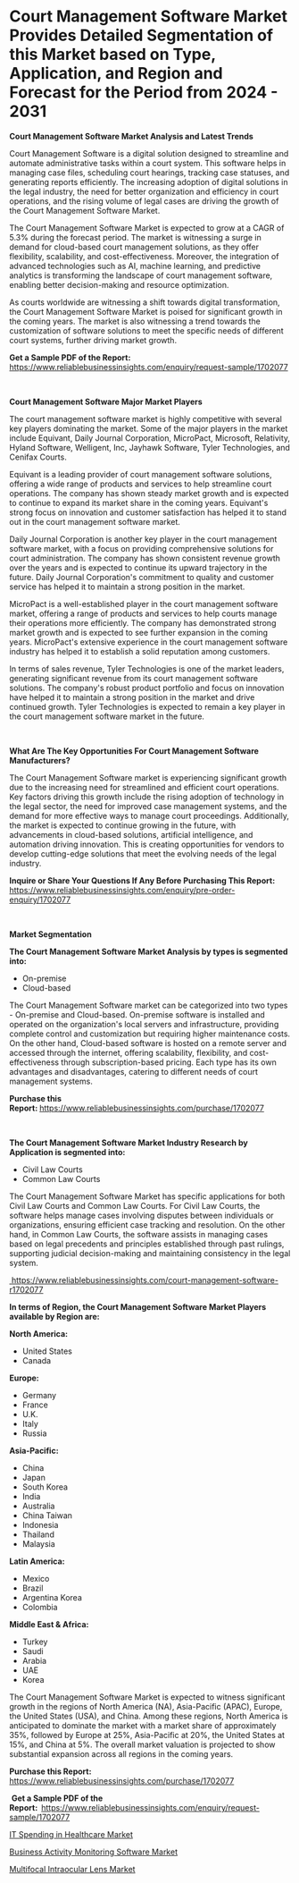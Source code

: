 <p><h1>Court Management Software Market Provides Detailed Segmentation of this Market based on Type, Application, and Region and Forecast for the Period from 2024 - 2031</h1></p><p><strong>Court Management Software Market Analysis and Latest Trends</strong></p>
<p><p>Court Management Software is a digital solution designed to streamline and automate administrative tasks within a court system. This software helps in managing case files, scheduling court hearings, tracking case statuses, and generating reports efficiently. The increasing adoption of digital solutions in the legal industry, the need for better organization and efficiency in court operations, and the rising volume of legal cases are driving the growth of the Court Management Software Market.</p><p>The Court Management Software Market is expected to grow at a CAGR of 5.3% during the forecast period. The market is witnessing a surge in demand for cloud-based court management solutions, as they offer flexibility, scalability, and cost-effectiveness. Moreover, the integration of advanced technologies such as AI, machine learning, and predictive analytics is transforming the landscape of court management software, enabling better decision-making and resource optimization.</p><p>As courts worldwide are witnessing a shift towards digital transformation, the Court Management Software Market is poised for significant growth in the coming years. The market is also witnessing a trend towards the customization of software solutions to meet the specific needs of different court systems, further driving market growth.</p></p>
<p><strong>Get a Sample PDF of the Report:&nbsp;</strong> <a href="https://www.reliablebusinessinsights.com/enquiry/request-sample/1702077">https://www.reliablebusinessinsights.com/enquiry/request-sample/1702077</a></p>
<p>&nbsp;</p>
<p><strong>Court Management Software Major Market Players</strong></p>
<p><p>The court management software market is highly competitive with several key players dominating the market. Some of the major players in the market include Equivant, Daily Journal Corporation, MicroPact, Microsoft, Relativity, Hyland Software, Welligent, Inc, Jayhawk Software, Tyler Technologies, and Cenifax Courts.</p><p>Equivant is a leading provider of court management software solutions, offering a wide range of products and services to help streamline court operations. The company has shown steady market growth and is expected to continue to expand its market share in the coming years. Equivant's strong focus on innovation and customer satisfaction has helped it to stand out in the court management software market.</p><p>Daily Journal Corporation is another key player in the court management software market, with a focus on providing comprehensive solutions for court administration. The company has shown consistent revenue growth over the years and is expected to continue its upward trajectory in the future. Daily Journal Corporation's commitment to quality and customer service has helped it to maintain a strong position in the market.</p><p>MicroPact is a well-established player in the court management software market, offering a range of products and services to help courts manage their operations more efficiently. The company has demonstrated strong market growth and is expected to see further expansion in the coming years. MicroPact's extensive experience in the court management software industry has helped it to establish a solid reputation among customers.</p><p>In terms of sales revenue, Tyler Technologies is one of the market leaders, generating significant revenue from its court management software solutions. The company's robust product portfolio and focus on innovation have helped it to maintain a strong position in the market and drive continued growth. Tyler Technologies is expected to remain a key player in the court management software market in the future.</p></p>
<p>&nbsp;</p>
<p><strong>What Are The Key Opportunities For Court Management Software Manufacturers?</strong></p>
<p><p>The Court Management Software market is experiencing significant growth due to the increasing need for streamlined and efficient court operations. Key factors driving this growth include the rising adoption of technology in the legal sector, the need for improved case management systems, and the demand for more effective ways to manage court proceedings. Additionally, the market is expected to continue growing in the future, with advancements in cloud-based solutions, artificial intelligence, and automation driving innovation. This is creating opportunities for vendors to develop cutting-edge solutions that meet the evolving needs of the legal industry.</p></p>
<p><strong>Inquire or Share Your Questions If Any Before Purchasing This Report:</strong> <a href="https://www.reliablebusinessinsights.com/enquiry/pre-order-enquiry/1702077">https://www.reliablebusinessinsights.com/enquiry/pre-order-enquiry/1702077</a></p>
<p>&nbsp;</p>
<p><strong>Market Segmentation</strong></p>
<p><strong>The Court Management Software Market Analysis by types is segmented into:</strong></p>
<p><ul><li>On-premise</li><li>Cloud-based</li></ul></p>
<p><p>The Court Management Software market can be categorized into two types - On-premise and Cloud-based. On-premise software is installed and operated on the organization's local servers and infrastructure, providing complete control and customization but requiring higher maintenance costs. On the other hand, Cloud-based software is hosted on a remote server and accessed through the internet, offering scalability, flexibility, and cost-effectiveness through subscription-based pricing. Each type has its own advantages and disadvantages, catering to different needs of court management systems.</p></p>
<p><strong>Purchase this Report:&nbsp;</strong><a href="https://www.reliablebusinessinsights.com/purchase/1702077">https://www.reliablebusinessinsights.com/purchase/1702077</a></p>
<p>&nbsp;</p>
<p><strong>The Court Management Software Market Industry Research by Application is segmented into:</strong></p>
<p><ul><li>Civil Law Courts</li><li>Common Law Courts</li></ul></p>
<p><p>The Court Management Software Market has specific applications for both Civil Law Courts and Common Law Courts. For Civil Law Courts, the software helps manage cases involving disputes between individuals or organizations, ensuring efficient case tracking and resolution. On the other hand, in Common Law Courts, the software assists in managing cases based on legal precedents and principles established through past rulings, supporting judicial decision-making and maintaining consistency in the legal system.</p></p>
<p><a href="https://www.reliablebusinessinsights.com/court-management-software-r1702077">&nbsp;https://www.reliablebusinessinsights.com/court-management-software-r1702077</a></p>
<p><strong>In terms of Region, the Court Management Software Market Players available by Region are:</strong></p>
<p>
    <p> <strong> North America: </strong>
        <ul>
            <li>United States</li>
            <li>Canada</li>
        </ul>
        </p> 
    <p> <strong> Europe: </strong>
        <ul>
            <li>Germany</li>
            <li>France</li>
            <li>U.K.</li>
            <li>Italy</li>
            <li>Russia</li>
        </ul>
        </p> 
    <p> <strong> Asia-Pacific: </strong>
        <ul>
            <li>China</li>
            <li>Japan</li>
            <li>South Korea</li>
            <li>India</li>
            <li>Australia</li>
            <li>China Taiwan</li>
            <li>Indonesia</li>
            <li>Thailand</li>
            <li>Malaysia</li>
        </ul>
        </p> 
    <p> <strong> Latin America: </strong>
        <ul>
            <li>Mexico</li>
            <li>Brazil</li>
            <li>Argentina Korea</li>
            <li>Colombia</li>
        </ul>
        </p> 
    <p> <strong> Middle East & Africa: </strong>
        <ul>
            <li>Turkey</li>
            <li>Saudi</li>
            <li>Arabia</li>
            <li>UAE</li>
            <li>Korea</li>
        </ul>
    </p>
    </p>
<p><p>The Court Management Software Market is expected to witness significant growth in the regions of North America (NA), Asia-Pacific (APAC), Europe, the United States (USA), and China. Among these regions, North America is anticipated to dominate the market with a market share of approximately 35%, followed by Europe at 25%, Asia-Pacific at 20%, the United States at 15%, and China at 5%. The overall market valuation is projected to show substantial expansion across all regions in the coming years.</p></p>
<p><strong>Purchase this Report: </strong><a href="https://www.reliablebusinessinsights.com/purchase/1702077">https://www.reliablebusinessinsights.com/purchase/1702077</a></p>
<p>&nbsp;<strong>Get a Sample PDF of the Report:&nbsp;&nbsp;</strong><a href="https://www.reliablebusinessinsights.com/enquiry/request-sample/1702077">https://www.reliablebusinessinsights.com/enquiry/request-sample/1702077</a></p>
<p><strong></strong></p>
<p><p><a href="https://github.com/almainyongb/Market-Research-Report-List-1/blob/main/it-spending-in-healthcare-market.md">IT Spending in Healthcare Market</a></p><p><a href="https://github.com/claudianurdin/Market-Research-Report-List-1/blob/main/business-activity-monitoring-software-market.md">Business Activity Monitoring Software Market</a></p><p><a href="https://view.publitas.com/reportprime-1/multifocal-intraocular-lens-market-global-market-share-and-ranking-overall-sales-and-demand-forecast-2024-2031/">Multifocal Intraocular Lens Market</a></p></p>